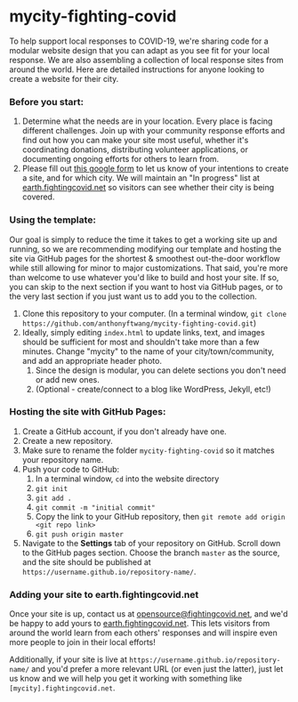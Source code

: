 # mycity-fighting-covid
To help support local responses to COVID-19, we're sharing code for a modular website design that you can adapt as you see fit for your local response. We are also assembling a collection of local response sites from around the world. Here are detailed instructions for anyone looking to create a website for their city.

### Before you start:

1. Determine what the needs are in your location. Every place is facing different challenges. Join up with your community response efforts and find out how you can make your site most useful, whether it's coordinating donations, distributing volunteer applications, or documenting ongoing efforts for others to learn from.
2. Please fill out [this google form](https://forms.gle/3wdkxzyGUNVjcgb7A) to let us know of your intentions to create a site, and for which city. We will maintain an "In progress" list at [earth.fightingcovid.net](https://earth.fightingcovid.net) so visitors can see whether their city is being covered.

### Using the template:

Our goal is simply to reduce the time it takes to get a working site up and running, so we are recommending modifying our template and hosting the site via GitHub pages for the shortest & smoothest out-the-door workflow while still allowing for minor to major customizations. That said, you're more than welcome to use whatever you'd like to build and host your site. If so, you can skip to the next section if you want to host via GitHub pages, or to the very last section if you just want us to add you to the collection.

1. Clone this repository to your computer. (In a terminal window, `git clone https://github.com/anthonyftwang/mycity-fighting-covid.git`)
2. Ideally, simply editing `index.html` to update links, text, and images should be sufficient for most and shouldn't take more than a few minutes. Change "mycity" to the name of your city/town/community, and add an appropriate header photo.
   1. Since the design is modular, you can delete sections you don't need or add new ones.
   2. (Optional - create/connect to a blog like WordPress, Jekyll, etc!)

### Hosting the site with GitHub Pages:

1. Create a GitHub account, if you don't already have one.
2. Create a new repository.
3. Make sure to rename the folder `mycity-fighting-covid` so it matches your repository name.
4. Push your code to GitHub:
   1. In a terminal window, `cd` into the website directory
   2. `git init`
   3. `git add .`
   4. `git commit -m "initial commit"`
   5. Copy the link to your GitHub repository, then `git remote add origin <git repo link>`
   6. `git push origin master`
5. Navigate to the **Settings** tab of your repository on GitHub. Scroll down to the GitHub pages section. Choose the branch `master` as the source, and the site should be published at `https://username.github.io/repository-name/`.

### Adding your site to earth.fightingcovid.net

Once your site is up, contact us at [opensource@fightingcovid.net](mailto:opensource@fightingcovid.net), and we'd be happy to add yours to [earth.fightingcovid.net](https://earth.fightingcovid.net). This lets visitors from around the world learn from each others' responses and will inspire even more people to join in their local efforts!

Additionally, if your site is live at `https://username.github.io/repository-name/` and you'd prefer a more relevant URL (or even just the latter), just let us know and we will help you get it working with something like `[mycity].fightingcovid.net`.
